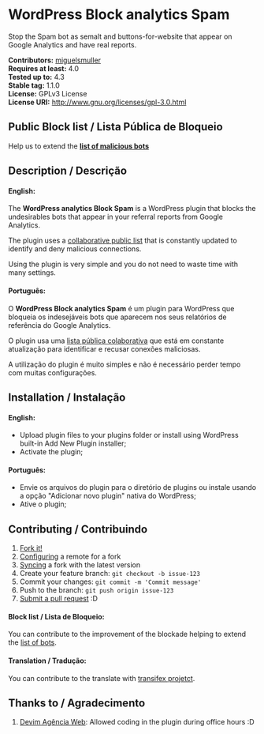# WordPress Block analytics Spam #
Stop the Spam bot as semalt and buttons-for-website that appear on Google Analytics and have real reports.

**Contributors:** [miguelsmuller](https://github.com/miguelsmuller)  
**Requires at least:** 4.0  
**Tested up to:** 4.3  
**Stable tag:** 1.1.0  
**License:** GPLv3 License  
**License URI:** http://www.gnu.org/licenses/gpl-3.0.html

## Public Block list / Lista Pública de Bloqueio ##
Help us to extend the **[list of malicious bots](https://github.com/devimweb/bot-public-list)**

## Description / Descrição ##

#### English:
The **WordPress analytics Block Spam** is a WordPress plugin that blocks the undesirables bots that appear in your referral reports from Google Analytics.

The plugin uses a [collaborative public list](https://github.com/devimweb/bot-public-list) that is constantly updated to identify and deny malicious connections.

Using the plugin is very simple and you do not need to waste time with many settings.

#### Português:
O **WordPress Block analytics Spam** é um plugin para WordPress que bloqueia os indesejáveis bots que aparecem nos seus relatórios de referência do Google Analytics.

O plugin usa uma [lista pública colaborativa](https://github.com/devimweb/bot-public-list) que está em constante atualização para identificar e recusar conexões maliciosas.

A utilização do plugin é muito simples e não é necessário perder tempo com muitas configurações. 

## Installation / Instalação ##

#### English:
* Upload plugin files to your plugins folder or install using WordPress built-in Add New Plugin installer;
* Activate the plugin;

#### Português:
* Envie os arquivos do plugin para o diretório de plugins ou instale usando a opção "Adicionar novo plugin" nativa do WordPress;
* Ative o plugin;

## Contributing / Contribuindo ##

1. [Fork it!](https://help.github.com/articles/fork-a-repo/)
2. [Configuring](https://help.github.com/articles/configuring-a-remote-for-a-fork/) a remote for a fork
3. [Syncing](https://help.github.com/articles/syncing-a-fork/) a fork with the latest version
4. Create your feature branch: `git checkout -b issue-123`
5. Commit your changes: `git commit -m 'Commit message'`
6. Push to the branch: `git push origin issue-123`
7. [Submit a pull request](https://help.github.com/articles/using-pull-requests/) :D

#### Block list / Lista de Bloqueio:
You can contribute to the improvement of the blockade helping to extend the [list of bots](https://github.com/devimweb/bot-public-list).

#### Translation / Tradução:
You can contribute to the translate with [transifex projetct](https://www.transifex.com/devim/wordpress-block-analytics-spam/).

## Thanks to / Agradecimento ##

1. [Devim Agência Web](www.devim.com.br): Allowed coding in the plugin during office hours :D
